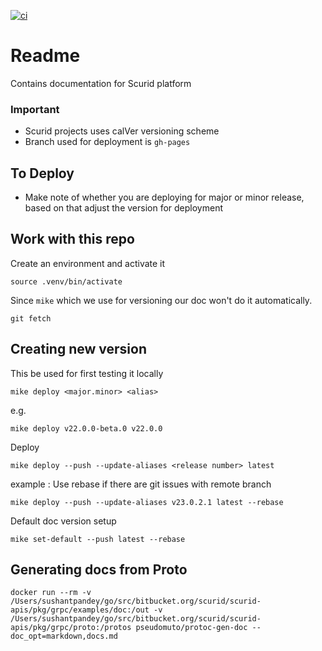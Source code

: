 [![ci](https://github.com/scurid-inc/docs/actions/workflows/ci.yml/badge.svg?branch=main)](https://github.com/scurid-inc/docs/actions/workflows/ci.yml)

# Readme

Contains documentation for Scurid platform

### Important
* Scurid projects uses calVer versioning scheme
* Branch used for deployment is `gh-pages`

## To Deploy
* Make note of whether you are deploying for major or minor release, based on that adjust the version for deployment


## Work with this repo
Create an environment and activate it

```shell
source .venv/bin/activate
```

Since `mike` which we use for versioning our doc won't do it automatically.

```shell
git fetch
```

## Creating new version
This be used for first testing it locally

````shell
mike deploy <major.minor> <alias>
````

e.g.
````shell
mike deploy v22.0.0-beta.0 v22.0.0
````

Deploy

```shell
mike deploy --push --update-aliases <release number> latest
```

example :
Use rebase if there are git issues with remote branch
```shell
mike deploy --push --update-aliases v23.0.2.1 latest --rebase
```

Default doc version setup
```shell
mike set-default --push latest --rebase
```

## Generating docs from Proto

```shell
docker run --rm -v /Users/sushantpandey/go/src/bitbucket.org/scurid/scurid-apis/pkg/grpc/examples/doc:/out -v /Users/sushantpandey/go/src/bitbucket.org/scurid/scurid-apis/pkg/grpc/proto:/protos pseudomuto/protoc-gen-doc --doc_opt=markdown,docs.md
```




